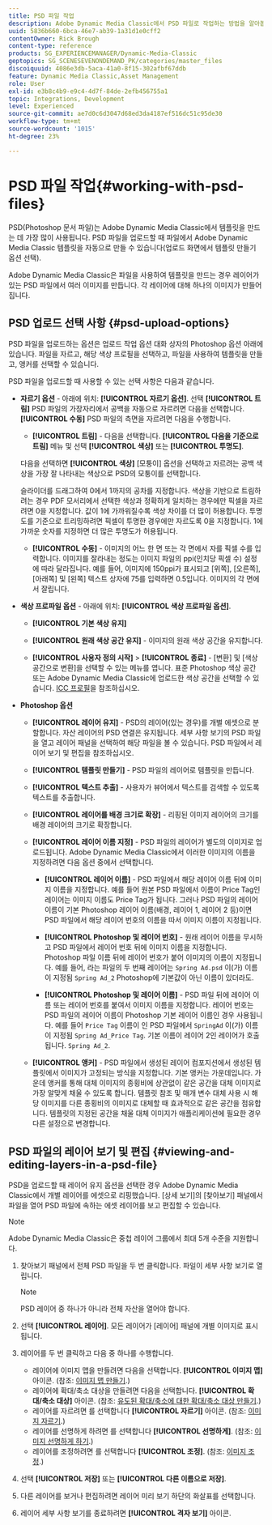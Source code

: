 ```yaml
---
title: PSD 파일 작업
description: Adobe Dynamic Media Classic에서 PSD 파일로 작업하는 방법을 알아봅니다.
uuid: 5836b660-6bca-46e7-ab39-1a31d1e0cff2
contentOwner: Rick Brough
content-type: reference
products: SG_EXPERIENCEMANAGER/Dynamic-Media-Classic
geptopics: SG_SCENESEVENONDEMAND_PK/categories/master_files
discoiquuid: 4086e3db-5aca-41a0-8f15-302afbf67ddb
feature: Dynamic Media Classic,Asset Management
role: User
exl-id: e3b8c4b9-e9c4-4d7f-84de-2efb456755a1
topic: Integrations, Development
level: Experienced
source-git-commit: ae7d0c6d3047d68ed3da4187ef516dc51c95de30
workflow-type: tm+mt
source-wordcount: '1015'
ht-degree: 23%

---
```


# PSD 파일 작업{#working-with-psd-files}

<!--   USED TO BE AN OPTION UNDER COLOR PROFILE OPTIONS * **Convert To sRGB (default)** - Converts to sRGB (Standard Red Green Blue). sRGB is the recommended color space for displaying images on web pages. -->

PSD(Photoshop 문서 파일)는 Adobe Dynamic Media Classic에서 템플릿을 만드는 데 가장 많이 사용됩니다. PSD 파일을 업로드할 때 파일에서 Adobe Dynamic Media Classic 템플릿을 자동으로 만들 수 있습니다(업로드 화면에서 템플릿 만들기 옵션 선택).

Adobe Dynamic Media Classic은 파일을 사용하여 템플릿을 만드는 경우 레이어가 있는 PSD 파일에서 여러 이미지를 만듭니다. 각 레이어에 대해 하나의 이미지가 만들어집니다.

## PSD 업로드 선택 사항 {#psd-upload-options}

PSD 파일을 업로드하는 옵션은 업로드 작업 옵션 대화 상자의 Photoshop 옵션 아래에 있습니다. 파일을 자르고, 해당 색상 프로필을 선택하고, 파일을 사용하여 템플릿을 만들고, 앵커를 선택할 수 있습니다.

PSD 파일을 업로드할 때 사용할 수 있는 선택 사항은 다음과 같습니다.

* **자르기 옵션** - 아래에 위치: **[!UICONTROL 자르기 옵션]**. 선택 **[!UICONTROL 트림]** PSD 파일의 가장자리에서 공백을 자동으로 자르려면 다음을 선택합니다. **[!UICONTROL 수동]** PSD 파일의 측면을 자르려면 다음을 수행합니다.

   * **[!UICONTROL 트림]** - 다음을 선택합니다. **[!UICONTROL 다음을 기준으로 트림]** 메뉴 및 선택 **[!UICONTROL 색상]** 또는 **[!UICONTROL 투명도]**.

  다음을 선택하면 **[!UICONTROL 색상]** [모퉁이] 옵션을 선택하고 자르려는 공백 색상을 가장 잘 나타내는 색상으로 PSD의 모퉁이를 선택합니다.

  슬라이더를 드래그하여 0에서 1까지의 공차를 지정합니다. 색상을 기반으로 트림하려는 경우 PDF 모서리에서 선택한 색상과 정확하게 일치하는 경우에만 픽셀을 자르려면 0을 지정합니다. 값이 1에 가까워질수록 색상 차이를 더 많이 허용합니다. 투명도를 기준으로 트리밍하려면 픽셀이 투명한 경우에만 자르도록 0을 지정합니다. 1에 가까운 숫자를 지정하면 더 많은 투명도가 허용됩니다.

   * **[!UICONTROL 수동]** - 이미지의 어느 한 면 또는 각 면에서 자를 픽셀 수를 입력합니다. 이미지를 잘라내는 정도는 이미지 파일의 ppi(인치당 픽셀 수) 설정에 따라 달라집니다. 예를 들어, 이미지에 150ppi가 표시되고 [위쪽], [오른쪽], [아래쪽] 및 [왼쪽] 텍스트 상자에 75를 입력하면 0.5입니다. 이미지의 각 면에서 잘립니다.

* **색상 프로파일 옵션** - 아래에 위치: **[!UICONTROL 색상 프로파일 옵션]**.

   * **[!UICONTROL 기본 색상 유지]**

   * **[!UICONTROL 원래 색상 공간 유지]** - 이미지의 원래 색상 공간을 유지합니다.

   * **[!UICONTROL 사용자 정의 시작]** > **[!UICONTROL 종료]** - [변환] 및 [색상 공간으로 변환]을 선택할 수 있는 메뉴를 엽니다. 표준 Photoshop 색상 공간 또는 Adobe Dynamic Media Classic에 업로드한 색상 공간을 선택할 수 있습니다. [ICC 프로필](/help/using/icc-profiles.md)을 참조하십시오.

* **Photoshop 옵션**

   * **[!UICONTROL 레이어 유지]** - PSD의 레이어(있는 경우)를 개별 에셋으로 분할합니다. 자산 레이어의 PSD 연결은 유지됩니다. 세부 사항 보기의 PSD 파일을 열고 레이어 패널을 선택하여 해당 파일을 볼 수 있습니다. PSD 파일에서 레이어 보기 및 편집을 참조하십시오.

   * **[!UICONTROL 템플릿 만들기]** - PSD 파일의 레이어로 템플릿을 만듭니다.

   * **[!UICONTROL 텍스트 추출]** - 사용자가 뷰어에서 텍스트를 검색할 수 있도록 텍스트를 추출합니다.

   * **[!UICONTROL 레이어를 배경 크기로 확장]** - 리핑된 이미지 레이어의 크기를 배경 레이어의 크기로 확장합니다.

   * **[!UICONTROL 레이어 이름 지정]** - PSD 파일의 레이어가 별도의 이미지로 업로드됩니다. Adobe Dynamic Media Classic에서 이러한 이미지의 이름을 지정하려면 다음 옵션 중에서 선택합니다.

      * **[!UICONTROL 레이어 이름]** - PSD 파일에서 해당 레이어 이름 뒤에 이미지 이름을 지정합니다. 예를 들어 원본 PSD 파일에서 이름이 Price Tag인 레이어는 이미지 이름도 Price Tag가 됩니다. 그러나 PSD 파일의 레이어 이름이 기본 Photoshop 레이어 이름(배경, 레이어 1, 레이어 2 등)이면 PSD 파일에서 해당 레이어 번호의 이름을 따서 이미지 이름이 지정됩니다. <!-- not their default layer names -->

      * **[!UICONTROL Photoshop 및 레이어 번호]** - 원래 레이어 이름을 무시하고 PSD 파일에서 레이어 번호 뒤에 이미지 이름을 지정합니다. Photoshop 파일 이름 뒤에 레이어 번호가 붙어 이미지의 이름이 지정됩니다. 예를 들어, 라는 파일의 두 번째 레이어는 `Spring Ad.psd` 이(가) 이름이 지정됨 `Spring Ad_2` Photoshop에 기본값이 아닌 이름이 있더라도.

      * **[!UICONTROL Photoshop 및 레이어 이름]** - PSD 파일 뒤에 레이어 이름 또는 레이어 번호를 붙여서 이미지 이름을 지정합니다. 레이어 번호는 PSD 파일의 레이어 이름이 Photoshop 기본 레이어 이름인 경우 사용됩니다. 예를 들어 `Price Tag` 이름이 인 PSD 파일에서 `SpringAd` 이(가) 이름이 지정됨 `Spring Ad_Price Tag`. 기본 이름이 레이어 2인 레이어가 호출됩니다. `Spring Ad_2`.

   * **[!UICONTROL 앵커]** - PSD 파일에서 생성된 레이어 컴포지션에서 생성된 템플릿에서 이미지가 고정되는 방식을 지정합니다. 기본 앵커는 가운데입니다. 가운데 앵커를 통해 대체 이미지의 종횡비에 상관없이 같은 공간을 대체 이미지로 가장 알맞게 채울 수 있도록 합니다. 템플릿 참조 및 매개 변수 대체 사용 시 해당 이미지를 다른 종횡비의 이미지로 대체할 때 효과적으로 같은 공간을 점유합니다. 템플릿의 지정된 공간을 채울 대체 이미지가 애플리케이션에 필요한 경우 다른 설정으로 변경합니다.

## PSD 파일의 레이어 보기 및 편집 {#viewing-and-editing-layers-in-a-psd-file}

PSD을 업로드할 때 레이어 유지 옵션을 선택한 경우 Adobe Dynamic Media Classic에서 개별 레이어를 에셋으로 리핑했습니다. [상세 보기]의 [찾아보기] 패널에서 파일을 열어 PSD 파일에 속하는 에셋 레이어를 보고 편집할 수 있습니다.

>[!NOTE]
>
>Adobe Dynamic Media Classic은 중첩 레이어 그룹에서 최대 5개 수준을 지원합니다.

1. 찾아보기 패널에서 전체 PSD 파일을 두 번 클릭합니다. 파일이 세부 사항 보기로 열립니다.

   >[!NOTE]
   >
   >PSD 레이어 중 하나가 아니라 전체 자산을 열어야 합니다.

1. 선택 **[!UICONTROL 레이어]**. 모든 레이어가 [레이어] 패널에 개별 이미지로 표시됩니다.
1. 레이어를 두 번 클릭하고 다음 중 하나를 수행합니다.

   * 레이어에 이미지 맵을 만들려면 다음을 선택합니다. **[!UICONTROL 이미지 맵]** 아이콘. (참조: [이미지 맵 만들기](creating-image-maps.md#creating_image_maps).)
   * 레이어에 확대/축소 대상을 만들려면 다음을 선택합니다. **[!UICONTROL 확대/축소 대상]** 아이콘. (참조: [유도된 확대/축소에 대한 확대/축소 대상 만들기](creating-zoom-targets-guided-zoom.md#creating_zoom_targets_for_guided_zoom).)
   * 레이어를 자르려면 를 선택합니다 **[!UICONTROL 자르기]** 아이콘. (참조: [이미지 자르기](cropping-image.md#cropping_an_image).)
   * 레이어를 선명하게 하려면 를 선택합니다 **[!UICONTROL 선명하게]**. (참조: [이미지 선명하게 하기](sharpening-image.md#sharpening_an_image).)
   * 레이어를 조정하려면 를 선택합니다 **[!UICONTROL 조정]**. (참조: [이미지 조정](adjusting-image.md#adjusting_an_image).)

1. 선택 **[!UICONTROL 저장]** 또는 **[!UICONTROL 다른 이름으로 저장]**.
1. 다른 레이어를 보거나 편집하려면 레이어 미리 보기 하단의 화살표를 선택합니다.
1. 레이어 세부 사항 보기를 종료하려면 **[!UICONTROL 격자 보기]** 아이콘.
